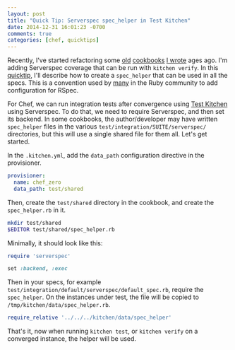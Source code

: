 ```yaml
---
layout: post
title: "Quick Tip: Serverspec spec_helper in Test Kitchen"
date: 2014-12-31 16:01:23 -0700
comments: true
categories: [chef, quicktips]
---
```


Recently, I've started refactoring some [old](https://supermarket.chef.io/cookbooks/daemontools) [cookbooks](https://supermarket.chef.io/cookbooks/djbdns) [I wrote](https://supermarket.chef.io/cookbooks/ucspi-tcp) ages ago. I'm adding Serverspec coverage that can be run with `kitchen verify`. In this [quicktip](/blog/categories/quicktips), I'll describe how to create a `spec_helper` that can be used in all the specs. This is a convention used by [many](http://pivotallabs.com/spec-helper/) in the Ruby community to add configuration for RSpec.

For Chef, we can run integration tests after convergence using [Test Kitchen](http://kitchen.ci) using Serverspec. To do that, we need to require Serverspec, and then set its backend. In some cookbooks, the author/developer may have written `spec_helper` files in the various `test/integration/SUITE/serverspec/` directories, but this will use a single shared file for them all. Let's get started.

In the `.kitchen.yml`, add the `data_path` configuration directive in the provisioner.

```yaml
provisioner:
  name: chef_zero
  data_path: test/shared
```

Then, create the `test/shared` directory in the cookbook, and create the `spec_helper.rb` in it.

```sh
mkdir test/shared
$EDITOR test/shared/spec_helper.rb
```

Minimally, it should look like this:

```ruby
require 'serverspec'

set :backend, :exec
```

Then in your specs, for example `test/integration/default/serverspec/default_spec.rb`, require the `spec_helper`. On the instances under test, the file will be copied to `/tmp/kitchen/data/spec_helper.rb`.

```ruby
require_relative '../../../kitchen/data/spec_helper'
```

That's it, now when running `kitchen test`, or `kitchen verify` on a converged instance, the helper will be used.
